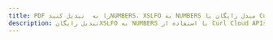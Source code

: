 ---title: PDF را به  تبدیل کنیدNUMBERS، XSLFO به NUMBERS مبدل رایگان یا Curl SDKdescription: تبدیل رایگانXSLFO به NUMBERS با استفاده از Curl Cloud APIs & SDK همچنین اسناد PDF را در Cloud ایجاد، ویرایش و رندر کنید.---